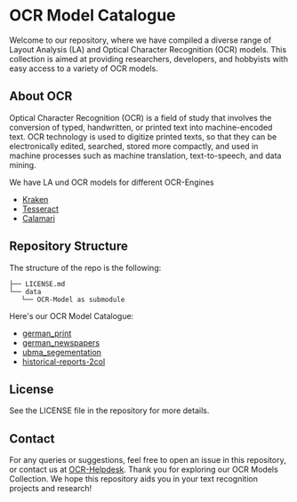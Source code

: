 # OCR Model Catalogue

Welcome to our repository, where we have compiled a diverse range of Layout Analysis (LA) and Optical Character Recognition (OCR) models. 
This collection is aimed at providing researchers, developers, and hobbyists with easy access to a variety of OCR models.

## About OCR

Optical Character Recognition (OCR) is a field of study that involves the conversion of typed, handwritten, 
or printed text into machine-encoded text. 
OCR technology is used to digitize printed texts, so that they can be electronically edited, searched, 
stored more compactly, and used in machine processes such as machine translation, text-to-speech, and data mining.

We have LA und OCR models for different OCR-Engines
- [Kraken]()
- [Tesseract]()
- [Calamari]() 

## Repository Structure

The structure of the repo is the following:

```
├── LICENSE.md
└── data
   └── OCR-Model as submodule   
 ```       

Here's our OCR Model Catalogue:

- [german_print](https://github.com/JKamlah/german-print-ocr-model/)
- [german_newspapers](https://github.com/JKamlah/german_newspapers-ocr-model/)
- [ubma_segementation](https://github.com/JKamlah/ubma-segmentation-ocr-model/)
- [historical-reports-2col](https://github.com/JKamlah/historical-reports-2col-ocr-model/)


## License
See the LICENSE file in the repository for more details.

## Contact
For any queries or suggestions, feel free to open an issue in this repository, or contact us at [OCR-Helpdesk](jan.kamlah@uni-mannheim.de).
Thank you for exploring our OCR Models Collection. We hope this repository aids you in your text recognition projects and research!

            
           





  
